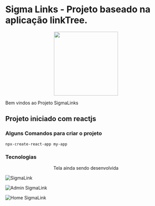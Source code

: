 # Sigma Links - Projeto baseado na aplicação linkTree.
<div style='text-align: center'>
<img src='https://user-images.githubusercontent.com/62387982/200441084-e5f1ca1f-23ac-452c-8281-d51d64eb6344.png' width="200px"></img>
</div>

<span style='text-align: center'>Bem vindos ao Projeto SigmaLinks</span>

<h2>Projeto iniciado com reactjs</h2>

### Alguns Comandos para criar o projeto
`npx-create-react-app my-app`

### Tecnologias

<p style='text-align: center; margin-top: 14px'>Tela ainda sendo desenvolvida</p>

![SigmaLink](https://user-images.githubusercontent.com/62387982/200441486-9c5e05f7-a49f-414f-8894-b37981a4dac1.png)

![Admin SigmaLink](https://user-images.githubusercontent.com/62387982/205100937-89fb9d73-c65a-4cd7-95c7-0277905ecc86.png)

![Home SigmaLink](https://user-images.githubusercontent.com/62387982/205100945-3f0f2cee-503a-4756-9ea4-1499ab3f4b38.png)

